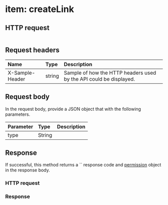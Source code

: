 # item: createLink


## HTTP request
```http

```
## Request headers
| Name       | Type | Description|
|:-----------|:------|:----------|
| X-Sample-Header  | string  | Sample of how the HTTP headers used by the API could be displayed.|

## Request body
In the request body, provide a JSON object that with the following parameters.

| Parameter	   | Type	|Description|
|:---------------|:--------|:-----------|
|type|String||

## Response
If successful, this method returns a `` response code and [permission](../resources/permission.md) object in the response body.
### HTTP request
### Response
